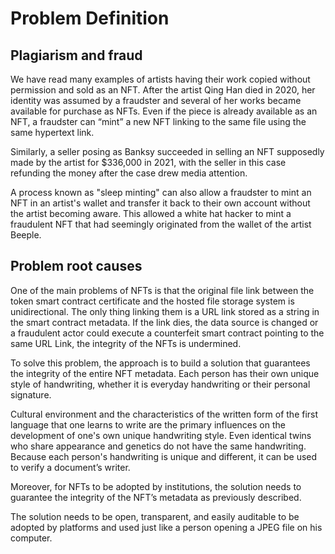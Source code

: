 # Problem Definition

## Plagiarism and fraud

We have read many examples of artists having their work copied without permission and sold as an NFT. After the artist Qing Han died in 2020, her identity was assumed by a fraudster and several of her works became available for purchase as NFTs. Even if the piece is already available as an NFT, a fraudster can “mint” a new NFT linking to the same file using the same hypertext link.

Similarly, a seller posing as Banksy succeeded in selling an NFT supposedly made by the artist for $336,000 in 2021, with the seller in this case refunding the money after the case drew media attention.

A process known as "sleep minting" can also allow a fraudster to mint an NFT in an artist's wallet and transfer it back to their own account without the artist becoming aware. This allowed a white hat hacker to mint a fraudulent NFT that had seemingly originated from the wallet of the artist Beeple.

## Problem root causes

One of the main problems of NFTs is that the original file link between the token smart contract certificate and the hosted file storage system is unidirectional. The only thing linking them is a URL link stored as a string in the smart contract metadata. If the link dies, the data source is changed or a fraudulent actor could execute a counterfeit smart contract pointing to the same URL Link, the integrity of the NFTs is undermined.

To solve this problem, the approach is to build a solution that guarantees the integrity of the entire NFT metadata. Each person has their own unique style of handwriting, whether it is everyday handwriting or their personal signature.

Cultural environment and the characteristics of the written form of the first language that one learns to write are the primary influences on the development of one's own unique handwriting style. Even identical twins who share appearance and genetics do not have the same handwriting. Because each person's handwriting is unique and different, it can be used to verify a document’s writer.

Moreover, for NFTs to be adopted by institutions, the solution needs to guarantee the integrity of the NFT’s metadata as previously described.

The solution needs to be open, transparent, and easily auditable to be adopted by platforms and used just like a person opening a JPEG file on his computer.
